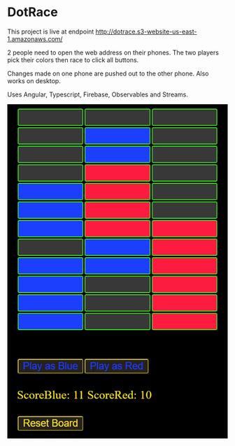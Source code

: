 # DotRace

This project is live at endpoint http://dotrace.s3-website-us-east-1.amazonaws.com/

2 people need to open the web address on their phones. The two players pick their colors then race to click all buttons.

Changes made on one phone are pushed out to the other phone. Also works on desktop.

Uses Angular, Typescript, Firebase, Observables and Streams.

![](screenshot/screenshot.png)
